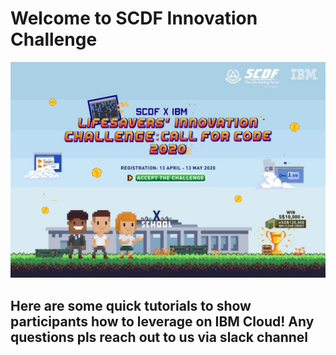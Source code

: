 # Welcome to SCDF Innovation Challenge


![Welcome to SCDF Innovation Challenge](Images/scdf.jpg)


## Here are some quick tutorials to show participants how to leverage on IBM Cloud! Any questions pls reach out to us via slack channel